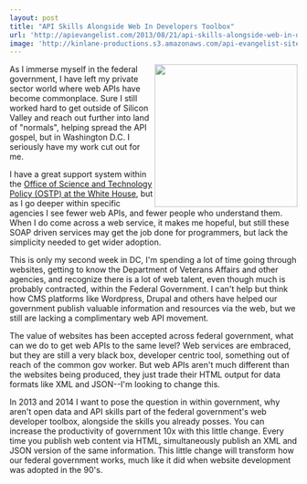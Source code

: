 ```yaml
---
layout: post
title: "API Skills Alongside Web In Developers Toolbox"
url: 'http://apievangelist.com/2013/08/21/api-skills-alongside-web-in-developers-toolbox/'
image: 'http://kinlane-productions.s3.amazonaws.com/api-evangelist-site/blog/bw-toolbox.jpg'
---
```


<img class="c1" src="https://s3.amazonaws.com/kinlane-productions/bw-icons/bw-toolbox.jpg" alt="" width="250" align="right" />

As I immerse myself in the federal government, I have left my private sector world where web APIs have become commonplace. Sure I still worked hard to get outside of Silicon Valley and reach out further into land of "normals", helping spread the API gospel, but in Washington D.C. I seriously have my work cut out for me.

I have a great support system within the [Office of Science and Technology Policy (OSTP) at the White House][1], but as I go deeper within specific agencies I see fewer web APIs, and fewer people who understand them. When I do come across a web service, it makes me hopeful, but still these SOAP driven services may get the job done for programmers, but lack the simplicity needed to get wider adoption.

This is only my second week in DC, I'm spending a lot of time going through websites, getting to know the Department of Veterans Affairs and other agencies, and recognize there is a lot of web talent, even though much is probably contracted, within the Federal Government. I can't help but think how CMS platforms like Wordpress, Drupal and others have helped our government publish valuable information and resources via the web, but we still are lacking a complimentary web API movement.

The value of websites has been accepted across federal government, what can we do to get web APIs to the same level? Web services are embraced, but they are still a very black box, developer centric tool, something out of reach of the common gov worker. But web APIs aren't much different than the websites being produced, they just trade their HTML output for data formats like XML and JSON--I'm looking to change this.

In 2013 and 2014 I want to pose the question in within government, why aren't open data and API skills part of the federal government's web developer toolbox, alongside the skills you already posses. You can increase the productivity of government 10x with this little change. Every time you publish web content via HTML, simultaneously publish an XML and JSON version of the same information. This little change will transform how our federal government works, much like it did when website development was adopted in the 90's.

   [1]: http://www.whitehouse.gov/administration/eop/ostp
